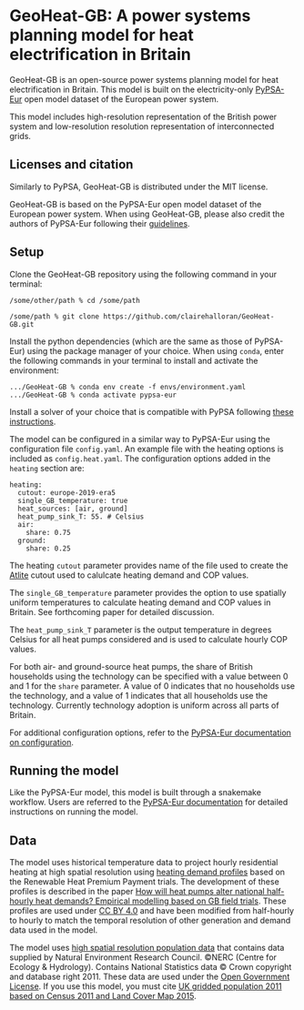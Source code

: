 # GeoHeat-GB: A power systems planning model for heat electrification in Britain

GeoHeat-GB is an open-source power systems planning model for heat electrification in Britain. This model is built on the electricity-only [PyPSA-Eur](https://pypsa-eur.readthedocs.io) open model dataset of the European power system. 

This model includes high-resolution representation of the British power system and low-resolution resolution representation of interconnected grids. 

## Licenses and citation

Similarly to PyPSA, GeoHeat-GB is distributed under the MIT license.

GeoHeat-GB is based on the PyPSA-Eur open model dataset of the European power system. When using GeoHeat-GB, please also credit the authors of PyPSA-Eur following their [guidelines](https://pypsa-eur.readthedocs.io/en/latest/#citing-pypsa-eur).

## Setup

Clone the GeoHeat-GB repository using the following command in your terminal:
```
/some/other/path % cd /some/path

/some/path % git clone https://github.com/clairehalloran/GeoHeat-GB.git
```

Install the python dependencies (which are the same as those of PyPSA-Eur) using the package manager of your choice. When using `conda`, enter the following commands in your terminal to install and activate the environment:

```
.../GeoHeat-GB % conda env create -f envs/environment.yaml
.../GeoHeat-GB % conda activate pypsa-eur
```

Install a solver of your choice that is compatible with PyPSA following [these instructions](https://pypsa.readthedocs.io/en/latest/installation.html#getting-a-solver-for-optimisation).

The model can be configured in a similar way to PyPSA-Eur using the configuration file `config.yaml`. An example file with the heating options is included as `config.heat.yaml`. The configuration options added in the `heating` section are:

```
heating:
  cutout: europe-2019-era5
  single_GB_temperature: true
  heat_sources: [air, ground]
  heat_pump_sink_T: 55. # Celsius
  air:
    share: 0.75
  ground:
    share: 0.25
```
The heating `cutout` parameter provides name of the file used to create the [Atlite](https://atlite.readthedocs.io/en/latest/) cutout used to calulcate heating demand and COP values. 

The `single_GB_temperature` parameter provides the option to use spatially uniform temperatures to calculate heating demand and COP values in Britain. See forthcoming paper for detailed discussion. 

The `heat_pump_sink_T` parameter is the output temperature in degrees Celsius for all heat pumps considered and is used to calculate hourly COP values. 

For both air- and ground-source heat pumps, the share of British households using the technology can be specified with a value between 0 and 1 for the `share` parameter. A value of 0 indicates that no households use the technology, and a value of 1 indicates that all households use the technology. Currently technology adoption is uniform across all parts of Britain.

For additional configuration options, refer to the [PyPSA-Eur documentation on configuration](https://pypsa-eur.readthedocs.io/en/latest/configuration.html).

## Running the model

Like the PyPSA-Eur model, this model is built through a snakemake workflow. Users are referred to the [PyPSA-Eur documentation](https://pypsa-eur.readthedocs.io) for detailed instructions on running the model.

## Data
The model uses historical temperature data to project hourly residential heating at high spatial resolution using [heating demand profiles](https://figshare.com/articles/dataset/Monitored_heat_pump_heat_demand_profiles_-_supplementary_information_to_Watson_et_al_2021_/13547447) based on the Renewable Heat Premium Payment trials. The development of these profiles is described in the paper [How will heat pumps alter national half-hourly heat demands? Empirical modelling based on GB field trials](https://doi.org/10.1016/j.enbuild.2021.110777). These profiles are used under [CC BY 4.0](https://creativecommons.org/licenses/by/4.0/) and have been modified from half-hourly to hourly to match the temporal resolution of other generation and demand data used in the model.

The model uses [high spatial resolution population data](https://catalogue.ceh.ac.uk/documents/0995e94d-6d42-40c1-8ed4-5090d82471e1) that contains data supplied by Natural Environment Research Council. ©NERC (Centre for Ecology & Hydrology). Contains National Statistics data © Crown copyright and database right 2011. These data are used under the [Open Government License](https://eidc.ceh.ac.uk/licences/open-government-licence-ceh-ons/plain). If you use this model, you must cite [UK gridded population 2011 based on Census 2011 and Land Cover Map 2015](https://doi.org/10.5285/0995e94d-6d42-40c1-8ed4-5090d82471e1).
